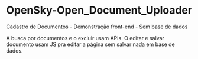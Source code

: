 # OpenSky-Open_Document_Uploader
Cadastro de Documentos - Demonstração front-end - Sem base de dados

A busca por documentos e o excluir usam APIs. O editar e salvar documento usam JS pra editar a página sem salvar nada em base de dados. 
